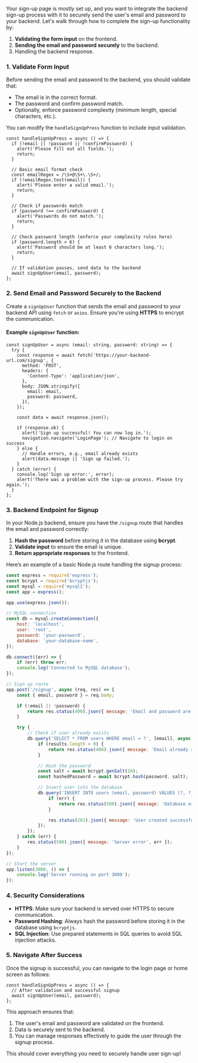 Your sign-up page is mostly set up, and you want to integrate the backend sign-up process with it to securely send the user's email and password to your backend. Let's walk through how to complete the sign-up functionality by:

1. **Validating the form input** on the frontend.
2. **Sending the email and password securely** to the backend.
3. Handling the backend response.

### 1. **Validate Form Input**
Before sending the email and password to the backend, you should validate that:
- The email is in the correct format.
- The password and confirm password match.
- Optionally, enforce password complexity (minimum length, special characters, etc.).

You can modify the `handleSignUpPress` function to include input validation.

```tsx
const handleSignUpPress = async () => {
  if (!email || !password || !confirmPassword) {
    alert('Please fill out all fields.');
    return;
  }
  
  // Basic email format check
  const emailRegex = /\S+@\S+\.\S+/;
  if (!emailRegex.test(email)) {
    alert('Please enter a valid email.');
    return;
  }

  // Check if passwords match
  if (password !== confirmPassword) {
    alert('Passwords do not match.');
    return;
  }

  // Check password length (enforce your complexity rules here)
  if (password.length < 6) {
    alert('Password should be at least 6 characters long.');
    return;
  }

  // If validation passes, send data to the backend
  await signUpUser(email, password);
};
```

### 2. **Send Email and Password Securely to the Backend**

Create a `signUpUser` function that sends the email and password to your backend API using `fetch` or `axios`. Ensure you're using **HTTPS** to encrypt the communication.

#### Example `signUpUser` function:

```tsx
const signUpUser = async (email: string, password: string) => {
  try {
    const response = await fetch('https://your-backend-url.com/signup', {
      method: 'POST',
      headers: {
        'Content-Type': 'application/json',
      },
      body: JSON.stringify({
        email: email,
        password: password,
      }),
    });

    const data = await response.json();

    if (response.ok) {
      alert('Sign up successful! You can now log in.');
      navigation.navigate('LoginPage'); // Navigate to login on success
    } else {
      // Handle errors, e.g., email already exists
      alert(data.message || 'Sign up failed.');
    }
  } catch (error) {
    console.log('Sign up error:', error);
    alert('There was a problem with the sign-up process. Please try again.');
  }
};
```

### 3. **Backend Endpoint for Signup**

In your Node.js backend, ensure you have the `/signup` route that handles the email and password correctly:

1. **Hash the password** before storing it in the database using **bcrypt**.
2. **Validate input** to ensure the email is unique.
3. **Return appropriate responses** to the frontend.

Here’s an example of a basic Node.js route handling the signup process:

```js
const express = require('express');
const bcrypt = require('bcryptjs');
const mysql = require('mysql2');
const app = express();

app.use(express.json());

// MySQL connection
const db = mysql.createConnection({
    host: 'localhost',
    user: 'root',
    password: 'your-password',
    database: 'your-database-name',
});

db.connect((err) => {
    if (err) throw err;
    console.log('Connected to MySQL database');
});

// Sign up route
app.post('/signup', async (req, res) => {
    const { email, password } = req.body;

    if (!email || !password) {
        return res.status(400).json({ message: 'Email and password are required' });
    }

    try {
        // Check if user already exists
        db.query('SELECT * FROM users WHERE email = ?', [email], async (error, results) => {
            if (results.length > 0) {
                return res.status(400).json({ message: 'Email already registered' });
            }

            // Hash the password
            const salt = await bcrypt.genSalt(10);
            const hashedPassword = await bcrypt.hash(password, salt);

            // Insert user into the database
            db.query('INSERT INTO users (email, password) VALUES (?, ?)', [email, hashedPassword], (err, result) => {
                if (err) {
                    return res.status(500).json({ message: 'Database error', err });
                }

                res.status(201).json({ message: 'User created successfully' });
            });
        });
    } catch (err) {
        res.status(500).json({ message: 'Server error', err });
    }
});

// Start the server
app.listen(3000, () => {
    console.log('Server running on port 3000');
});
```

### 4. **Security Considerations**

- **HTTPS**: Make sure your backend is served over HTTPS to secure communication.
- **Password Hashing**: Always hash the password before storing it in the database using `bcryptjs`.
- **SQL Injection**: Use prepared statements in SQL queries to avoid SQL injection attacks.
  
### 5. **Navigate After Success**

Once the signup is successful, you can navigate to the login page or home screen as follows:

```tsx
const handleSignUpPress = async () => {
  // After validation and successful signup
  await signUpUser(email, password);
};
```

This approach ensures that:
1. The user's email and password are validated on the frontend.
2. Data is securely sent to the backend.
3. You can manage responses effectively to guide the user through the signup process.

This should cover everything you need to securely handle user sign-up!